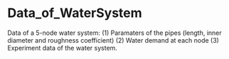 # Data_of_WaterSystem
Data of a 5-node water system:
(1) Paramaters of the pipes (length, inner diameter and roughness coefficient)
(2) Water demand at each node
(3) Experiment data of the water system.
